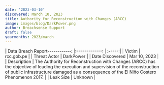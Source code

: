 ```yaml
---
date: '2023-03-10'
discovered: March 10, 2023
title: Authority for Reconstruction with Changes (ARCC)
image: images/blog/DarkPower.png
author: Breachsense Support
draft: false
yearmonths: 2023/march
---
```


| Data Breach Report------------:     |:-------------:    | :-----:|
| Victim      | rcc.gob.pe      | 
| Threat Actor      | DarkPower      | 
| Date Discovered      | Mar 10, 2023      | 
| Description      | The Authority for Reconstruction with Changes (ARCC) has the objective of leading the execution and supervision of the reconstruction of public infrastructure damaged as a consequence of the El Niño Costero Phenomenon 2017.      | 
| Leak Size      | Unknown      | 


